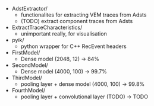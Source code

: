 * AdstExtractor/
    * functionalites for extracting VEM traces from Adsts
    * (TODO) extract component traces from Adsts
* ExtractTraceCharacteristics/
    * unimportant really, for visualisation
* pyik/
    * python wrapper for C++ RecEvent headers
* FirstModel/
    * Dense model (2048, 12) -> 84%
* SecondModel/
    * Dense model (4000, 100) -> 99.7%
* ThirdModel/
    * pooling layer + dense model (4000, 100) -> 99.8%
* FourthModel/
    * pooling layer + convolutional layer (TODO) -> TODO